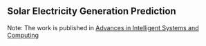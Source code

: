 ## Solar Electricity Generation Prediction


Note: The work is published in [Advances in Intelligent Systems and Computing](https://link.springer.com/chapter/10.1007/978-981-16-0730-1_28)

